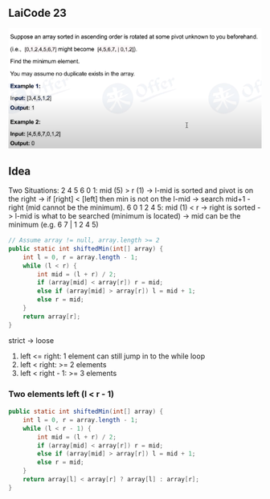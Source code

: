 ## LaiCode 23

![Screen Shot 2020-05-08 at 5.09.29 PM.png](resources/A3F93AD0735E2D53E21454B329D73FB9.png)

## Idea

Two Situations:
2 4 5 6 0 1: mid (5) > r (1) -> l-mid is sorted and pivot is on the right -> if [right] < [left] then min is not on the l-mid -> search mid+1 - right (mid cannot be the minimum).
6 0 1 2 4 5: mid (1) < r -> right is sorted -> l-mid is what to be searched (minimum is located) -> mid can be the minimum (e.g. 6 7 | 1 2 4 5)

```java
// Assume array != null, array.length >= 2
public static int shiftedMin(int[] array) {
    int l = 0, r = array.length - 1;
    while (l < r) { 
    	int mid = (l + r) / 2;
    	if (array[mid] < array[r]) r = mid;
    	else if (array[mid] > array[r]) l = mid + 1;
    	else r = mid;
    }
    return array[r];
}
```

strict -> loose
1. left <= right: 1 element can still jump in to the while loop
2. left < right: >= 2 elements
3. left < right - 1: >= 3 elements

### Two elements left (l < r - 1)

```java
public static int shiftedMin(int[] array) {
    int l = 0, r = array.length - 1;
    while (l < r - 1) {
    	int mid = (l + r) / 2;
    	if (array[mid] < array[r]) r = mid;
    	else if (array[mid] > array[r]) l = mid + 1;
    	else r = mid;
    }
    return array[l] < array[r] ? array[l] : array[r];
}
```